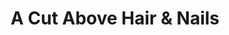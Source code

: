 ---
title: "A Cut Above Hair & Nails"
url: /keystone-heights/a-cut-above-hair-und-nails/
shop: Friseur
---